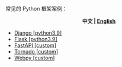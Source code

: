 常见的 Python 框架案例：

<p align="center"><b> 中文 | <a href="./readme_en.md"> English </a>  </b></p>

- [Django [python3.9]](./django/src)
- [Flask [python3.9]](./flask/src)
- [FastAPI [custom]](./fastapi/src)
- [Tornado [custom]](./tornado/src)
- [Webpy [custom]](./webpy/src)